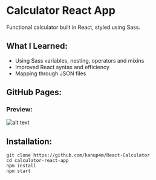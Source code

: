 # Calculator React App
Functional calculator built in React, styled using Sass.
## What I Learned:
- Using Sass variables, nesting, operators and mixins
- Improved React syntax and efficiency 
- Mapping through JSON files
## GitHub Pages:

### Preview:
![alt text](preview.png "Preview Image")
## Installation: 
```
git clone https://github.com/kanup4m/React-Calculator
cd calculator-react-app
npm install
npm start
```
